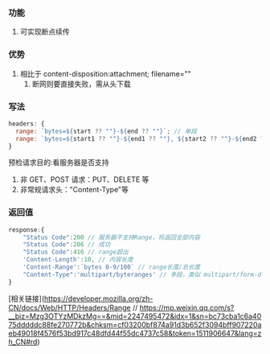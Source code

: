 ### 功能

1. 可实现断点续传

### 优势

1. 相比于 content-disposition:attachment; filename=""
   1. 断网则要直接失败，需从头下载

### 写法

```js
headers: {
  range: `bytes=${start ?? ""}-${end ?? ""}`; // 单段
  range: `bytes=${start1 ?? ""}-${end1 ?? ""}, ${start2 ?? ""}-${end2 ?? ""}`; // 多段，多段时会发送预检请求
}
```

预检请求目的:看服务器是否支持

1. 非 GET、POST 请求：PUT、DELETE 等
2. 非常规请求头："Content-Type"等

### 返回值

```js
response:{
    "Status Code":200 // 服务器不支持Range，将返回全部内容
    "Status Code":206 // 成功
    "Status Code":416 // range超出
    'Content-Length':10, // 内容长度
    'Content-Range':`bytes 0-9/100` // range长度/总长度
    "Content-Type":'multipart/byteranges' // 多段，类似 multipart/form-data 一样，都是通过 boundary 分割，每一段都包含 Content-Range 和内容。
}
```

[相关链接](https://developer.mozilla.org/zh-CN/docs/Web/HTTP/Headers/Range
// https://mp.weixin.qq.com/s?__biz=Mzg3OTYzMDkzMg==&mid=2247495472&idx=1&sn=bc73cba1c6a4075dddddc88fe270772b&chksm=cf03200bf874a91d3b652f3094bff907220aeb49018f4576f53bd917c48dfd44f55dc4737c58&token=1511906647&lang=zh_CN#rd)
